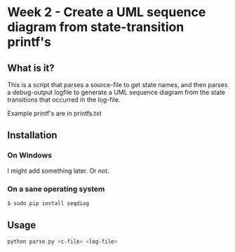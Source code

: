 # Week 2 - Create a UML sequence diagram from state-transition printf's

## What is it?

This is a script that parses a source-file to get state names, and then parses a debug-output logfile to generate
a UML sequence diagram from the state transitions that occurred in the log-file.

Example printf's are in printfs.txt

## Installation

### On Windows

I might add something later. Or not.

### On a sane operating system
```bash
$ sudo pip install seqdiag
```

## Usage

```bash
python parse.py <c-file> <log-file>
```
